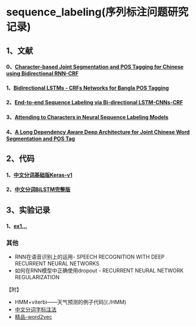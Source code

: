 # sequence_labeling(序列标注问题研究记录)

## 1、文献

####  0、[Character-based Joint Segmentation and POS Tagging for Chinese using Bidirectional RNN-CRF](./papper/0/0.md)

#### 1、[Bidirectional LSTMs - CRFs Networks for Bangla POS Tagging](./papper/1/1.md)

#### 2、[End-to-end Sequence Labeling via Bi-directional LSTM-CNNs-CRF ](./papper/2/2.md)

#### 3、[Attending to Characters in Neural Sequence Labeling Models](./papper/3/3.md)

#### 4、[A Long Dependency Aware Deep Architecture for Joint Chinese Word Segmentation and POS Tag](./papper/4/4.md)

## 2、代码

#### 1、[中文分词基础版Keras-v1](./codes/cws/cws_v1.ipynb)

#### 2、[中文分词BiLSTM完整版](./codes/cws/1_lstm_cws_keras/lstm_cws_jp3.ipynb)

## 3、实验记录

#### 1、[ex1...](./ex/REAME.md)


### 其他

- RNN在语音识别上的运用- SPEECH RECOGNITION WITH DEEP RECURRENT NEURAL NETWORKS
- 如何在RNN模型中正确使用dropout - RECURRENT NEURAL NETWORK REGULARIZATION

【附】

- HMM+viterbi——天气预测的例子代码](./HMM)
- [中文分词字标注法](./pdf/中文分词入门之字标注法.pdf)
- [精品-word2vec](./pdf/word2vec.pdf)


